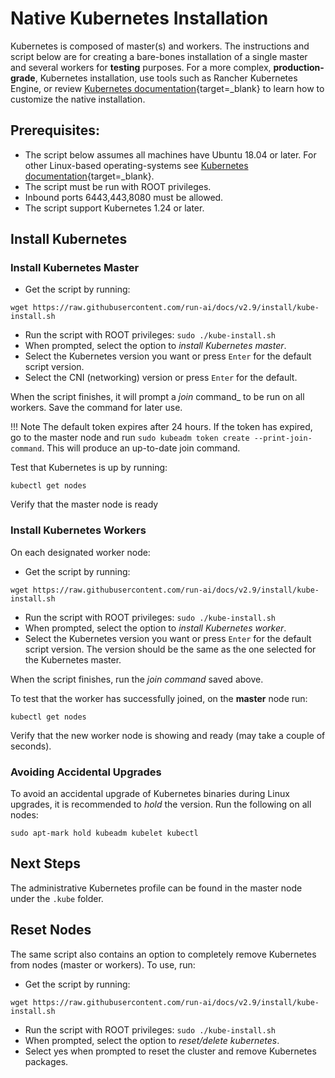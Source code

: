 # Native Kubernetes Installation

Kubernetes is composed of master(s) and workers. The instructions and script below are for creating a bare-bones installation of a single master and several workers for __testing__ purposes. For a more complex, __production-grade__, Kubernetes installation, use tools such as Rancher Kubernetes Engine, or review [Kubernetes documentation](https://kubernetes.io/docs/setup/production-environment/tools/kubeadm/create-cluster-kubeadm/){target=_blank} to learn how to customize the native installation.


## Prerequisites:

* The script below assumes all machines have Ubuntu 18.04 or later. For other Linux-based operating-systems see [Kubernetes documentation](https://kubernetes.io/docs/setup/production-environment/tools/kubeadm/install-kubeadm/){target=_blank}. 
* The script must be run with ROOT privileges.
* Inbound ports 6443,443,8080 must be allowed. 
* The script support Kubernetes 1.24 or later.

## Install Kubernetes
### Install Kubernetes Master

* Get the script by running: 
```
wget https://raw.githubusercontent.com/run-ai/docs/v2.9/install/kube-install.sh
```
* Run the script with ROOT privileges: `sudo ./kube-install.sh`
* When prompted, select the option to _install Kubernetes master_.
* Select the Kubernetes version you want or press `Enter` for the default script version. 
* Select the CNI (networking) version or press `Enter` for the default.

When the script finishes, it will prompt a _join_ command_ to be run on all workers. Save the command for later use.

!!! Note
    The default token expires after 24 hours. If the token has expired, go to the master node and run `sudo kubeadm token create --print-join-command`. This will produce an up-to-date join command.


Test that Kubernetes is up by running:
```
kubectl get nodes
```
Verify that the master node is ready


### Install Kubernetes Workers

On each designated worker node:

* Get the script by running: 
```
wget https://raw.githubusercontent.com/run-ai/docs/v2.9/install/kube-install.sh
```
* Run the script with ROOT privileges: `sudo ./kube-install.sh`
* When prompted, select the option to _install Kubernetes worker_.
* Select the Kubernetes version you want or press `Enter` for the default script version. The version should be the same as the one selected for the Kubernetes master. 

When the script finishes, run the _join command_ saved above. 


To test that the worker has successfully joined, on the __master__ node run:
```
kubectl get nodes
```
Verify that the new worker node is showing and ready (may take a couple of seconds).

### Avoiding Accidental Upgrades

To avoid an accidental upgrade of Kubernetes binaries during Linux upgrades, it is recommended to _hold_ the version. Run the following on all nodes:

```
sudo apt-mark hold kubeadm kubelet kubectl
```

## Next Steps

The administrative Kubernetes profile can be found in the master node under the `.kube` folder. 

## Reset Nodes

The same script also contains an option to completely remove Kubernetes from nodes (master or workers). To use, run: 

* Get the script by running: 
```
wget https://raw.githubusercontent.com/run-ai/docs/v2.9/install/kube-install.sh
```
* Run the script with ROOT privileges: `sudo ./kube-install.sh`
* When prompted, select the option to _reset/delete kubernetes_.
* Select yes when prompted to reset the cluster and remove Kubernetes packages.


